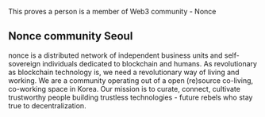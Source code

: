 This proves a person is a member of Web3 community - Nonce

## Nonce community Seoul

nonce is a distributed network of independent business units and self-sovereign individuals
dedicated to blockchain and humans. As revolutionary as blockchain technology is, we need a
revolutionary way of living and working. We are a community operating out of a open (re)source
co-living, co-working space in Korea. Our mission is to curate, connect, cultivate trustworthy
people building trustless technologies - future rebels who stay true to decentralization.
